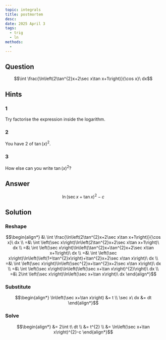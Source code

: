 ```yaml
---
topic: integrals
title: postmortem
desc: 
date: 2025 April 3
tags:
  - trig
  - ln
methods:
  - 
---
```



## Question
```math
\int \frac{\ln\left(2\tan^{2}x+2\sec x\tan x+1\right)}{\cos x}\ dx
```


## Hints

### 1
Try factorise the expression inside the logarithm.

### 2
You have 2 of $\tan(x)^2$.

### 3
How else can you write $\tan(x)^2$?


## Answer
```math
\ln\left(\sec x+\tan x\right)^{2}-c
```


## Solution

### Reshape
```math
\begin{align*}
  &\ \int \frac{\ln\left(2\tan^{2}x+2\sec x\tan x+1\right)}{\cos x}\ dx
  \\ =&\ \int \left(\sec x\right)\ln\left(2\tan^{2}x+2\sec x\tan x+1\right)\ dx
  \\ =&\ \int \left(\sec x\right)\ln\left(\tan^{2}x+\tan^{2}x+2\sec x\tan x+1\right)\ dx
  \\ =&\ \int \left(\sec x\right)\ln\left(\left(1+\tan^{2}x\right)+\tan^{2}x+2\sec x\tan x\right)\ dx
  \\ =&\ \int \left(\sec x\right)\ln\left(\sec^{2}x+\tan^{2}x+2\sec x\tan x\right)\ dx
  \\ =&\ \int \left(\sec x\right)\ln\left(\left(\sec x+\tan x\right)^{2}\right)\ dx
  \\ =&\ 2\int \left(\sec x\right)\ln\left(\sec x+\tan x\right)\ dx
\end{align*}
```

### Substitute
```math
\begin{align*}
  \ln\left(\sec x+\tan x\right) &= t
  \\ \sec x\ dx &= dt
\end{align*}
```

### Solve
```math
\begin{align*}
  &= 2\int t\ dt
  \\ &= t^{2}
  \\ &= \ln\left(\sec x+\tan x\right)^{2}-c
\end{align*}
```
